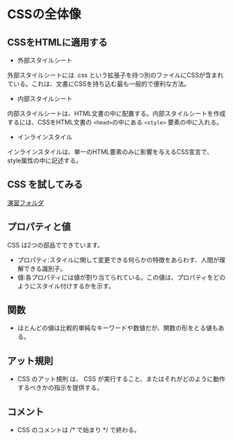 # CSSの全体像
## CSSをHTMLに適用する
- 外部スタイルシート  

外部スタイルシートには .css という拡張子を持つ別のファイルにCSSが含まれている。これは、文書にCSSを持ち込む最も一般的で便利な方法。

- 内部スタイルシート  

内部スタイルシートは、HTML文書の中に配置する。内部スタイルシートを作成するには、CSSをHTML文書の ```<head>```の中にある ```<style>``` 要素の中に入れる。

- インラインスタイル  

インラインスタイルは、単一のHTML要素のみに影響を与えるCSS宣言で、 style属性の中に記述する。

## CSS を試してみる

[演習フォルダ](https://github.com/nssutgc/html_basic/tree/main/CSS)

## プロパティと値
CSS は2つの部品でできています。
- プロパティ:スタイルに関して変更できる何らかの特徴をあらわす、人間が理解できる識別子。
- 値:各プロパティには値が割り当てられている。この値は、プロパティをどのようにスタイル付けするかを示す。

## 関数
- ほとんどの値は比較的単純なキーワードや数値だが、関数の形をとる値もある。

## アット規則
- CSS のアット規則 は、 CSS が実行すること、またはそれがどのように動作するべきかの指示を提供する。

## コメント
- CSS のコメントは /* で始まり */ で終わる。